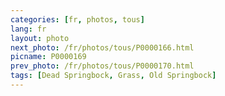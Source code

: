 ```yaml
---
categories: [fr, photos, tous]
lang: fr
layout: photo
next_photo: /fr/photos/tous/P0000166.html
picname: P0000169
prev_photo: /fr/photos/tous/P0000170.html
tags: [Dead Springbock, Grass, Old Springbock]
---
```

